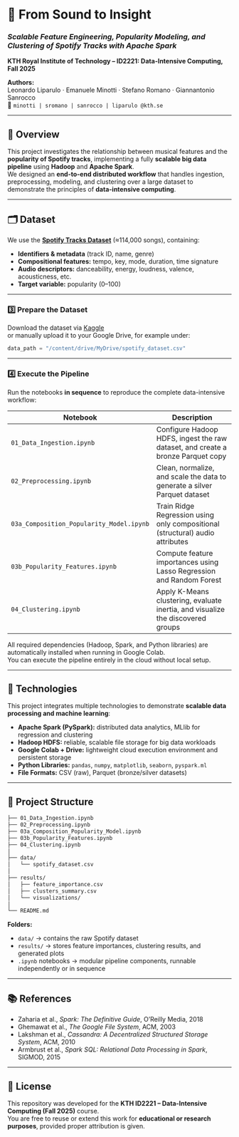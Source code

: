 # 🎵 From Sound to Insight  
### *Scalable Feature Engineering, Popularity Modeling, and Clustering of Spotify Tracks with Apache Spark*

**KTH Royal Institute of Technology – ID2221: Data-Intensive Computing, Fall 2025**

**Authors:**  
Leonardo Liparulo · Emanuele Minotti · Stefano Romano · Giannantonio Sanrocco  
📧 `minotti | sromano | sanrocco | liparulo @kth.se`

---

## 📘 Overview

This project investigates the relationship between musical features and the **popularity of Spotify tracks**, implementing a fully **scalable big data pipeline** using **Hadoop** and **Apache Spark**.  
We designed an **end-to-end distributed workflow** that handles ingestion, preprocessing, modeling, and clustering over a large dataset to demonstrate the principles of **data-intensive computing**.

---

## 🗂️ Dataset

We use the **[Spotify Tracks Dataset](https://www.kaggle.com/datasets/maharshipandya/-spotify-tracks-dataset)** (≈114,000 songs), containing:

- **Identifiers & metadata** (track ID, name, genre)  
- **Compositional features:** tempo, key, mode, duration, time signature  
- **Audio descriptors:** danceability, energy, loudness, valence, acousticness, etc.  
- **Target variable:** popularity (0–100)

---

### 3️⃣ Prepare the Dataset

Download the dataset via [Kaggle](https://www.kaggle.com/datasets/maharshipandya/-spotify-tracks-dataset)  
or manually upload it to your Google Drive, for example under:

```python
data_path = "/content/drive/MyDrive/spotify_dataset.csv"
```

---

### 4️⃣ Execute the Pipeline

Run the notebooks **in sequence** to reproduce the complete data-intensive workflow:

| Notebook | Description |
|-----------|--------------|
| `01_Data_Ingestion.ipynb` | Configure Hadoop HDFS, ingest the raw dataset, and create a bronze Parquet copy |
| `02_Preprocessing.ipynb` | Clean, normalize, and scale the data to generate a silver Parquet dataset |
| `03a_Composition_Popularity_Model.ipynb` | Train Ridge Regression using only compositional (structural) audio attributes |
| `03b_Popularity_Features.ipynb` | Compute feature importances using Lasso Regression and Random Forest |
| `04_Clustering.ipynb` | Apply K-Means clustering, evaluate inertia, and visualize the discovered groups |

All required dependencies (Hadoop, Spark, and Python libraries) are automatically installed when running in Google Colab.  
You can execute the pipeline entirely in the cloud without local setup.

---

## 🧠 Technologies

This project integrates multiple technologies to demonstrate **scalable data processing and machine learning**:

- **Apache Spark (PySpark):** distributed data analytics, MLlib for regression and clustering  
- **Hadoop HDFS:** reliable, scalable file storage for big data workloads  
- **Google Colab + Drive:** lightweight cloud execution environment and persistent storage  
- **Python Libraries:** `pandas`, `numpy`, `matplotlib`, `seaborn`, `pyspark.ml`  
- **File Formats:** CSV (raw), Parquet (bronze/silver datasets)  

---

## 🧩 Project Structure

```bash
├── 01_Data_Ingestion.ipynb
├── 02_Preprocessing.ipynb
├── 03a_Composition_Popularity_Model.ipynb
├── 03b_Popularity_Features.ipynb
├── 04_Clustering.ipynb
│
├── data/
│   └── spotify_dataset.csv
│
├── results/
│   ├── feature_importance.csv
│   ├── clusters_summary.csv
│   └── visualizations/
│
└── README.md
```

**Folders:**
- `data/` → contains the raw Spotify dataset  
- `results/` → stores feature importances, clustering results, and generated plots  
- `.ipynb` notebooks → modular pipeline components, runnable independently or in sequence  

---

## 📚 References

- Zaharia et al., *Spark: The Definitive Guide*, O’Reilly Media, 2018  
- Ghemawat et al., *The Google File System*, ACM, 2003  
- Lakshman et al., *Cassandra: A Decentralized Structured Storage System*, ACM, 2010  
- Armbrust et al., *Spark SQL: Relational Data Processing in Spark*, SIGMOD, 2015  

---

## 🧾 License

This repository was developed for the **KTH ID2221 – Data-Intensive Computing (Fall 2025)** course.  
You are free to reuse or extend this work for **educational or research purposes**, provided proper attribution is given.
